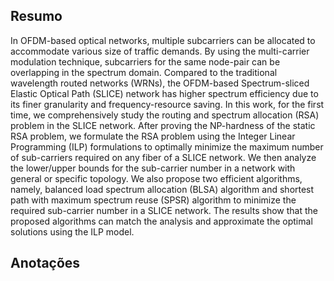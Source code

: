 ## Resumo

In OFDM-based optical networks, multiple subcarriers can be allocated to accommodate various size of traffic demands. By using the multi-carrier modulation technique, subcarriers for the same node-pair can be overlapping in the spectrum domain. Compared to the traditional wavelength routed networks (WRNs), the OFDM-based Spectrum-sliced Elastic Optical Path (SLICE) network has higher spectrum efficiency due to its finer granularity and frequency-resource saving. In this work, for the first time, we comprehensively study the routing and spectrum allocation (RSA) problem in the SLICE network. After proving the NP-hardness of the static RSA problem, we formulate the RSA problem using the Integer Linear Programming (ILP) formulations to optimally minimize the maximum number of sub-carriers required on any fiber of a SLICE network. We then analyze the lower/upper bounds for the sub-carrier number in a network with general or specific topology. We also propose two efficient algorithms, namely, balanced load spectrum allocation (BLSA) algorithm and shortest path with maximum spectrum reuse (SPSR) algorithm to minimize the required sub-carrier number in a SLICE network. The results show that the proposed algorithms can match the analysis and approximate the optimal solutions using the ILP model.


## Anotações

